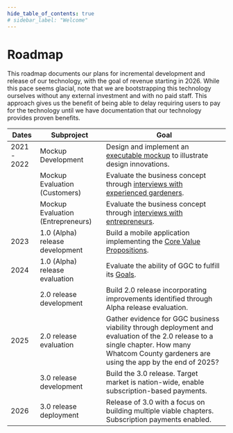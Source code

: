 ```yaml
---
hide_table_of_contents: true
# sidebar_label: "Welcome"
---
```


# Roadmap

This roadmap documents our plans for incremental development and release of our technology, with the goal of revenue starting in 2026. While this pace seems glacial, note that we are bootstrapping this technology ourselves without any external investment and with no paid staff. This approach gives us the benefit of being able to delay requiring users to pay for the technology until we have documentation that our technology provides proven benefits. 

| Dates | Subproject                     | Goal                                                                                                                                                                                          |
|------|--------------------------------|-----------------------------------------------------------------------------------------------------------------------------------------------------------------------------------------------|
| 2021 - 2022 | Mockup Development             | Design and implement an [executable mockup](/docs/develop/mockup/design) to illustrate design innovations.                                                                                    | 
|      | Mockup Evaluation (Customers)  | Evaluate the business concept through [interviews with experienced gardeners](/docs/develop/mockup/customer-feedback).                                                                        |
|      | Mockup Evaluation (Entrepreneurs) | Evaluate the business concept through [interviews with entrepreneurs](/docs/develop/mockup/entrepreneur-feedback).                                                                            | 
| 2023 | 1.0 (Alpha) release development | Build a mobile application implementing the [Core Value Propositions](/docs/develop/alpha-release/cvp#the-core-value-propositions).                                                           |
| 2024 | 1.0 (Alpha) release evaluation | Evaluate the ability of GGC to fulfill its [Goals](/docs/develop/alpha-release/goals).                                                                                                        |
|      | 2.0 release development        | Build 2.0 release incorporating improvements identified through Alpha release evaluation.                                                                                                     | 
| 2025 | 2.0 release evaluation         | Gather evidence for GGC business viability through deployment and evaluation of the 2.0 release to a single chapter.  How many Whatcom County gardeners are using the app by the end of 2025? |
|      | 3.0 release development        | Build the 3.0 release. Target market is nation-wide, enable subscription-based payments.                                                                                                      | 
| 2026 | 3.0 release deployment         | Release of 3.0 with a focus on building multiple viable chapters. Subscription payments enabled.                                                                                              |
